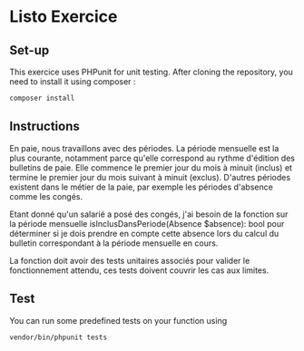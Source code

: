 # Listo Exercice

## Set-up

This exercice uses PHPunit for unit testing. After cloning the repository, you need to install it using composer :
```bash
composer install
```

## Instructions

En paie, nous travaillons avec des périodes.
La période mensuelle est la plus courante, notamment parce qu'elle correspond au rythme d'édition des bulletins de paie.
Elle commence le premier jour du mois à minuit (inclus) et termine le premier jour du mois suivant à minuit (exclus). 
D'autres périodes existent dans le métier de la paie, par exemple les périodes d'absence comme les congés.

Etant donné qu'un salarié a posé des congés, j'ai besoin de la fonction sur la période mensuelle isInclusDansPeriode(Absence $absence): bool
pour déterminer si je dois prendre en compte cette absence lors du calcul du bulletin correspondant à la période mensuelle en cours.

La fonction doit avoir des tests unitaires associés pour valider le fonctionnement attendu, ces tests doivent couvrir les cas aux limites.

## Test

You can run some predefined tests on your function using 
```bash
vendor/bin/phpunit tests
```

